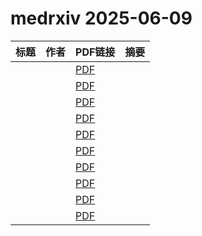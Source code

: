 # medrxiv 2025-06-09

| 标题 | 作者 | PDF链接 |  摘要 |
|------|------|--------|------|
|  |  | [PDF](https://doi.org/10.1101/2025.02.18.25322501) |  |
|  |  | [PDF](https://doi.org/10.1101/2025.06.06.25327723) |  |
|  |  | [PDF](https://doi.org/10.1101/2025.06.07.25329181) |  |
|  |  | [PDF](https://doi.org/10.1101/2025.06.07.25329176) |  |
|  |  | [PDF](https://doi.org/10.1101/2025.06.07.25329193) |  |
|  |  | [PDF](https://doi.org/10.1101/2025.06.06.25329117) |  |
|  |  | [PDF](https://doi.org/10.1101/2025.06.07.25328955) |  |
|  |  | [PDF](https://doi.org/10.1101/2025.06.07.25329194) |  |
|  |  | [PDF](https://doi.org/10.1101/2025.06.07.25329131) |  |
|  |  | [PDF](https://doi.org/10.1101/2025.06.07.25329125) |  |

